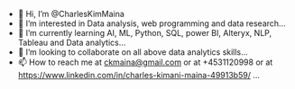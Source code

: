- 👋 Hi, I’m @CharlesKimMaina
- 👀 I’m interested in Data analysis, web programming and data research...
- 🌱 I’m currently learning AI, ML, Python, SQL, power BI, Alteryx, NLP, Tableau and Data analytics...
- 💞️ I’m looking to collaborate on all above data analytics skills...
- 📫 How to reach me at ckmaina@gmail.com or at +4531120998 or at https://www.linkedin.com/in/charles-kimani-maina-49913b59/ ...

<!---
CharlesKimMaina/CharlesKimMaina is a ✨ special ✨ repository because its `README.md` (this file) appears on your GitHub profile.
You can click the Preview link to take a look at your changes.
--->
